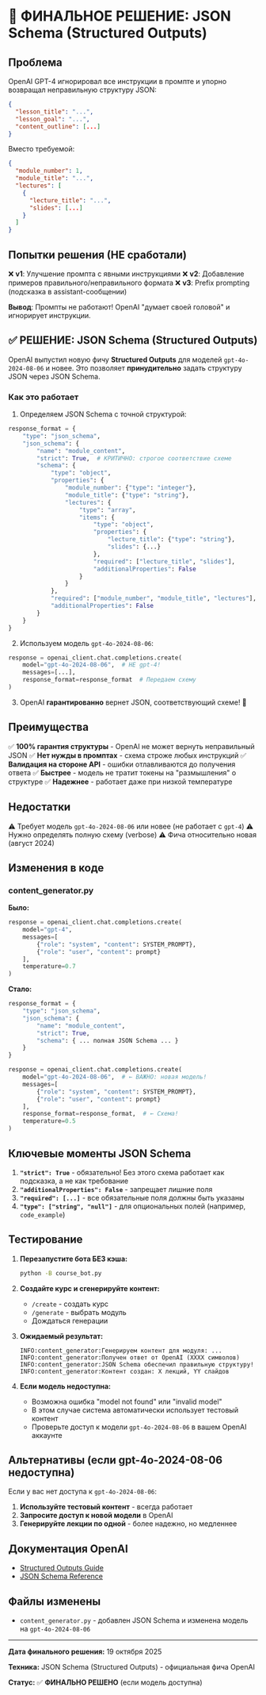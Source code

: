 # 🎯 ФИНАЛЬНОЕ РЕШЕНИЕ: JSON Schema (Structured Outputs)

## Проблема

OpenAI GPT-4 игнорировал все инструкции в промпте и упорно возвращал неправильную структуру JSON:

```json
{
  "lesson_title": "...",
  "lesson_goal": "...",
  "content_outline": [...]
}
```

Вместо требуемой:

```json
{
  "module_number": 1,
  "module_title": "...",
  "lectures": [
    {
      "lecture_title": "...",
      "slides": [...]
    }
  ]
}
```

## Попытки решения (НЕ сработали)

❌ **v1**: Улучшение промпта с явными инструкциями
❌ **v2**: Добавление примеров правильного/неправильного формата
❌ **v3**: Prefix prompting (подсказка в assistant-сообщении)

**Вывод**: Промпты не работают! OpenAI "думает своей головой" и игнорирует инструкции.

## ✅ РЕШЕНИЕ: JSON Schema (Structured Outputs)

OpenAI выпустил новую фичу **Structured Outputs** для моделей `gpt-4o-2024-08-06` и новее. Это позволяет **принудительно** задать структуру JSON через JSON Schema.

### Как это работает

1. Определяем JSON Schema с точной структурой:

```python
response_format = {
    "type": "json_schema",
    "json_schema": {
        "name": "module_content",
        "strict": True,  # КРИТИЧНО: строгое соответствие схеме
        "schema": {
            "type": "object",
            "properties": {
                "module_number": {"type": "integer"},
                "module_title": {"type": "string"},
                "lectures": {
                    "type": "array",
                    "items": {
                        "type": "object",
                        "properties": {
                            "lecture_title": {"type": "string"},
                            "slides": {...}
                        },
                        "required": ["lecture_title", "slides"],
                        "additionalProperties": False
                    }
                }
            },
            "required": ["module_number", "module_title", "lectures"],
            "additionalProperties": False
        }
    }
}
```

2. Используем модель `gpt-4o-2024-08-06`:

```python
response = openai_client.chat.completions.create(
    model="gpt-4o-2024-08-06",  # НЕ gpt-4!
    messages=[...],
    response_format=response_format  # Передаем схему
)
```

3. OpenAI **гарантированно** вернет JSON, соответствующий схеме! 🎉

## Преимущества

✅ **100% гарантия структуры** - OpenAI не может вернуть неправильный JSON
✅ **Нет нужды в промптах** - схема строже любых инструкций
✅ **Валидация на стороне API** - ошибки отлавливаются до получения ответа
✅ **Быстрее** - модель не тратит токены на "размышления" о структуре
✅ **Надежнее** - работает даже при низкой температуре

## Недостатки

⚠️ Требует модель `gpt-4o-2024-08-06` или новее (не работает с `gpt-4`)
⚠️ Нужно определять полную схему (verbose)
⚠️ Фича относительно новая (август 2024)

## Изменения в коде

### content_generator.py

**Было:**
```python
response = openai_client.chat.completions.create(
    model="gpt-4",
    messages=[
        {"role": "system", "content": SYSTEM_PROMPT},
        {"role": "user", "content": prompt}
    ],
    temperature=0.7
)
```

**Стало:**
```python
response_format = {
    "type": "json_schema",
    "json_schema": {
        "name": "module_content",
        "strict": True,
        "schema": { ... полная JSON Schema ... }
    }
}

response = openai_client.chat.completions.create(
    model="gpt-4o-2024-08-06",  # ← ВАЖНО: новая модель!
    messages=[
        {"role": "system", "content": SYSTEM_PROMPT},
        {"role": "user", "content": prompt}
    ],
    response_format=response_format,  # ← Схема!
    temperature=0.5
)
```

## Ключевые моменты JSON Schema

1. **`"strict": True`** - обязательно! Без этого схема работает как подсказка, а не как требование
2. **`"additionalProperties": False`** - запрещает лишние поля
3. **`"required": [...]`** - все обязательные поля должны быть указаны
4. **`"type": ["string", "null"]`** - для опциональных полей (например, `code_example`)

## Тестирование

1. **Перезапустите бота БЕЗ кэша:**
   ```bash
   python -B course_bot.py
   ```

2. **Создайте курс и сгенерируйте контент:**
   - `/create` - создать курс
   - `/generate` - выбрать модуль
   - Дождаться генерации

3. **Ожидаемый результат:**
   ```
   INFO:content_generator:Генерируем контент для модуля: ...
   INFO:content_generator:Получен ответ от OpenAI (XXXX символов)
   INFO:content_generator:JSON Schema обеспечил правильную структуру!
   INFO:content_generator:Контент создан: X лекций, YY слайдов
   ```

4. **Если модель недоступна:**
   - Возможна ошибка "model not found" или "invalid model"
   - В этом случае система автоматически использует тестовый контент
   - Проверьте доступ к модели `gpt-4o-2024-08-06` в вашем OpenAI аккаунте

## Альтернативы (если gpt-4o-2024-08-06 недоступна)

Если у вас нет доступа к `gpt-4o-2024-08-06`:

1. **Используйте тестовый контент** - всегда работает
2. **Запросите доступ к новой модели** в OpenAI
3. **Генерируйте лекции по одной** - более надежно, но медленнее

## Документация OpenAI

- [Structured Outputs Guide](https://platform.openai.com/docs/guides/structured-outputs)
- [JSON Schema Reference](https://json-schema.org/understanding-json-schema/)

## Файлы изменены

- `content_generator.py` - добавлен JSON Schema и изменена модель на `gpt-4o-2024-08-06`

---

**Дата финального решения:** 19 октября 2025

**Техника:** JSON Schema (Structured Outputs) - официальная фича OpenAI

**Статус:** ✅ **ФИНАЛЬНО РЕШЕНО** (если модель доступна)

